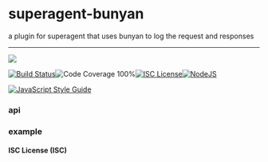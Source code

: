 # superagent-bunyan

a plugin for superagent that uses bunyan to log the request and responses

----
<a href="https://nodei.co/npm/superagent-bunyan/"><img src="https://nodei.co/npm/superagent-bunyan.png?downloads=true"></a>

[![Build Status](https://img.shields.io/badge/build-passing-brightgreen.svg?style=flat-square)](https://travis-ci.org/joaquimserafim/superagent-bunyan)![Code Coverage 100%](https://img.shields.io/badge/code%20coverage-100%25-green.svg?style=flat-square)[![ISC License](https://img.shields.io/badge/license-ISC-blue.svg?style=flat-square)](https://github.com/joaquimserafim/superagent-bunyan/blob/master/LICENSE)[![NodeJS](https://img.shields.io/badge/node-6.1.x-brightgreen.svg?style=flat-square)](https://github.com/joaquimserafim/superagent-bunyan/blob/master/package.json#L1)

[![JavaScript Style Guide](https://cdn.rawgit.com/feross/standard/master/badge.svg)](https://github.com/feross/standard)


### api


### example


#### ISC License (ISC)
